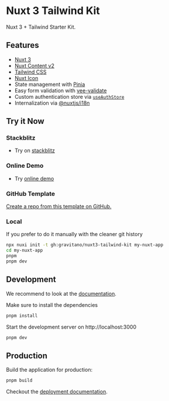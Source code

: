 # Nuxt 3 Tailwind Kit

Nuxt 3 + Tailwind Starter Kit.

## Features

- [Nuxt 3](https://v3.nuxtjs.org/)
- [Nuxt Content v2](https://content.nuxtjs.org/)
- [Tailwind CSS](https://tailwindcss.com/)
- [Nuxt Icon](https://github.com/nuxt-modules/icon)
- State management with [Pinia](https://pinia.vuejs.org/)
- Easy form validation with [vee-validate](https://vee-validate.logaretm.com/v4/)
- Custom authentication store via [`useAuthStore`](./stores/auth.ts)
- Internalization via [@nuxtjs/i18n](https://v8.i18n.nuxtjs.org/)

## Try it Now

### Stackblitz

- Try on [stackblitz](https://stackblitz.com/github/gravitano/nuxt3-tailwind-kit/tree/main)

### Online Demo

- Try [online demo](https://nuxt3-tailwind-kit.vercel.app/)

### GitHub Template

[Create a repo from this template on GitHub.](https://github.com/gravitano/nuxt3-tailwind-kit/generate)

### Local

If you prefer to do it manually with the cleaner git history

```bash
npx nuxi init -t gh:gravitano/nuxt3-tailwind-kit my-nuxt-app
cd my-nuxt-app
pnpm
pnpm dev
```

## Development

We recommend to look at the [documentation](https://v3.nuxtjs.org).

Make sure to install the dependencies

```bash
pnpm install
```

Start the development server on http://localhost:3000

```bash
pnpm dev
```

## Production

Build the application for production:

```bash
pnpm build
```

Checkout the [deployment documentation](https://v3.nuxtjs.org/docs/deployment).
